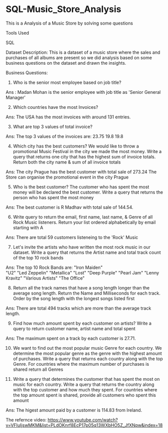 # SQL-Music_Store_Analysis
This is a Analysis of a Music Store by solving some questions

Tools Used

SQL

Dataset Description:
This is a dataset of a music store where the sales and purchases of all albums are present so we did analysis based on some business questions on the dataset and drawn the insights.

Business Questions: 
1. Who is the senior most employee based on job title?

Ans : Madan Mohan is the senior employee with job title as 'Senior General Manager'

2. Which countries have the most Invoices?

Ans: The USA has the most invoices with around 131 entries.

3. What are top 3 values of total invoice?

Ans: The top 3 values of the invoices are:
     23.75
     19.8
     19.8
     
4. Which city has the best customers? We would like to throw a promotional Music 
Festival in the city we made the most money. Write a query that returns one city that 
has the highest sum of invoice totals. Return both the city name & sum of all invoice 
totals

Ans: The city Prague has the best customer with total sale of 273.24
      The Store can organise the promotional event in the city Prague
      
5. Who is the best customer? The customer who has spent the most money will be 
declared the best customer. Write a query that returns the person who has spent the 
most money

Ans: The best customer is R Madhav with total sale of 144.54.

6. Write query to return the email, first name, last name, & Genre of all Rock Music 
listeners. Return your list ordered alphabetically by email starting with A

Ans: There are total 59 customers listeneing to the 'Rock' Music

7. Let's invite the artists who have written the most rock music in our dataset. Write a 
query that returns the Artist name and total track count of the top 10 rock bands

Ans: The top 10 Rock Bands are:
     "Iron Maiden"    
     "U2"
     "Led Zeppelin"
     "Metallica"
     "Lost"
     "Deep Purple"
     "Pearl Jam"
     "Lenny Kravitz"
     "Various Artists"
     "The Office"
     

8. Return all the track names that have a song length longer than the average song length. 
Return the Name and Milliseconds for each track. Order by the song length with the 
longest songs listed first

Ans: There are total 494 tracks which are more than the average track length.

9. Find how much amount spent by each customer on artists? Write a query to return
customer name, artist name and total spent

Ans: The maximum spent on a track by each customer is 27.71.

10. We want to find out the most popular music Genre for each country. We determine the 
most popular genre as the genre with the highest amount of purchases. Write a query 
that returns each country along with the top Genre. For countries where the maximum 
number of purchases is shared return all Genres


11. Write a query that determines the customer that has spent the most on music for each 
country. Write a query that returns the country along with the top customer and how
much they spent. For countries where the top amount spent is shared, provide all 
customers who spent this amount

Ans: The higest amount paid by a customer is 114.83 from Ireland.



The refernce video: https://www.youtube.com/watch?v=VFIuIjswMKM&list=PLdOKnrf8EcP17p05q13WXbHO5Z_JfXNpw&index=18
